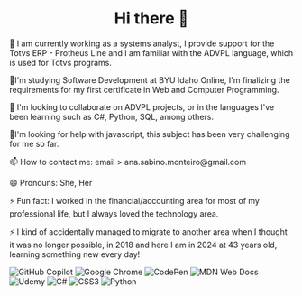 <h1 align="center">Hi there 👋</h1>

  
<p>🔭 I am currently working as a systems analyst, I provide support for the Totvs ERP - Protheus Line and I am familiar with the ADVPL language, which is used for Totvs programs.</p>
<p>🌱I'm studying Software Development at BYU Idaho Online, I'm finalizing the requirements for my first certificate in Web and Computer Programming.</p>
<p>👯 I'm looking to collaborate on ADVPL projects, or in the languages ​​I've been learning such as C#, Python, SQL, among others.</p>
<p>🤔I'm looking for help with javascript, this subject has been very challenging for me so far.</p>
<p>📫 How to contact me: email > ana.sabino.monteiro@gmail.com</p>
<p>😄 Pronouns: She, Her</p>
<p>⚡ Fun fact: I worked in the financial/accounting area for most of my professional life, but I always loved the technology area.</p>
<p>⚡ I kind of accidentally managed to migrate to another area when I thought it was no longer possible, in 2018 and here I am in 2024 at 43 years old, learning something new every day!</p>


![GitHub Copilot](https://img.shields.io/badge/github_copilot-8957E5?style=for-the-badge&logo=github-copilot&logoColor=white)
![Google Chrome](https://img.shields.io/badge/Google%20Chrome-4285F4?style=for-the-badge&logo=GoogleChrome&logoColor=white)
![CodePen](https://img.shields.io/badge/Codepen-000000?style=for-the-badge&logo=codepen&logoColor=white)
![MDN Web Docs](https://img.shields.io/badge/MDN_Web_Docs-black?style=for-the-badge&logo=mdnwebdocs&logoColor=white)
![Udemy](https://img.shields.io/badge/Udemy-A435F0?style=for-the-badge&logo=Udemy&logoColor=white)
![C#](https://img.shields.io/badge/c%23-%23239120.svg?style=for-the-badge&logo=csharp&logoColor=white)
![CSS3](https://img.shields.io/badge/css3-%231572B6.svg?style=for-the-badge&logo=css3&logoColor=white)
![Python](https://img.shields.io/badge/python-3670A0?style=for-the-badge&logo=python&logoColor=ffdd54)

